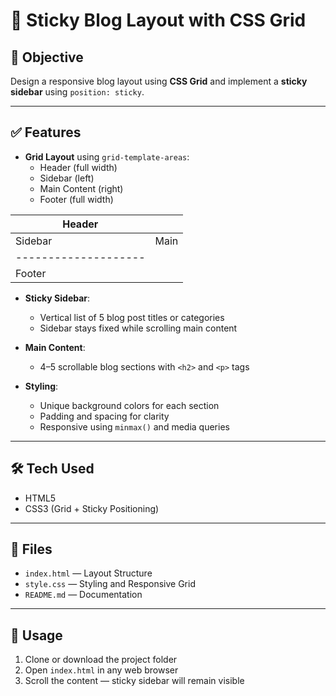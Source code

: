 # 📝 Sticky Blog Layout with CSS Grid

## 🎯 Objective
Design a responsive blog layout using **CSS Grid** and implement a **sticky sidebar** using `position: sticky`.

---

## ✅ Features

- **Grid Layout** using `grid-template-areas`:
  - Header (full width)
  - Sidebar (left)
  - Main Content (right)
  - Footer (full width)

| Header               |      |
| -------------------- | ---- |
| Sidebar              | Main |
| -------------------- |      |
| Footer               |      |


- **Sticky Sidebar**:
  - Vertical list of 5 blog post titles or categories
  - Sidebar stays fixed while scrolling main content

- **Main Content**:
  - 4–5 scrollable blog sections with `<h2>` and `<p>` tags

- **Styling**:
  - Unique background colors for each section
  - Padding and spacing for clarity
  - Responsive using `minmax()` and media queries

---

## 🛠️ Tech Used

- HTML5  
- CSS3 (Grid + Sticky Positioning)

---

## 📁 Files

- `index.html` — Layout Structure  
- `style.css` — Styling and Responsive Grid  
- `README.md` — Documentation

---

## 🚀 Usage

1. Clone or download the project folder  
2. Open `index.html` in any web browser  
3. Scroll the content — sticky sidebar will remain visible  
